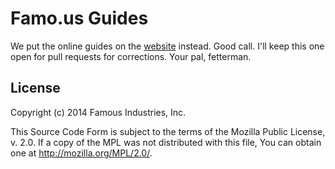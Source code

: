 Famo.us Guides
==============

We put the online guides on the [website][famous-guides] instead.  Good call.  I'll keep this one open for pull requests for corrections.  Your pal, fetterman.




License
-------

Copyright (c) 2014 Famous Industries, Inc.

This Source Code Form is subject to the terms of the Mozilla Public
License, v. 2.0. If a copy of the MPL was not distributed with this file,
You can obtain one at http://mozilla.org/MPL/2.0/.


[famous-guides]: http://famo.us/guides

